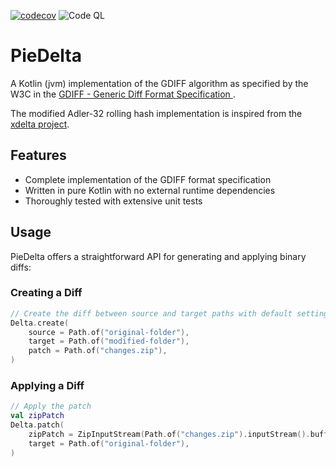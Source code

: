 [![codecov](https://codecov.io/gh/PinkieSwirl/PieDelta/graph/badge.svg?token=NBJBBQGJD8)](https://codecov.io/gh/PinkieSwirl/PieDelta)
![Code QL](https://github.com/PinkieSwirl/PieDelta/actions/workflows/codeql.yml/badge.svg)

# PieDelta

A Kotlin (jvm) implementation of the GDIFF algorithm as specified by the W3C in the
[GDIFF - Generic Diff Format Specification ](https://www.w3.org/TR/NOTE-gdiff-19970901).

The modified Adler-32 rolling hash implementation is inspired from the
[xdelta project](https://sourceforge.net/projects/xdelta).

## Features

- Complete implementation of the GDIFF format specification
- Written in pure Kotlin with no external runtime dependencies
- Thoroughly tested with extensive unit tests

## Usage

PieDelta offers a straightforward API for generating and applying binary diffs:

### Creating a Diff

```kotlin
// Create the diff between source and target paths with default settings
Delta.create(
    source = Path.of("original-folder"),
    target = Path.of("modified-folder"),
    patch = Path.of("changes.zip"),
)
```

### Applying a Diff

```kotlin
// Apply the patch
val zipPatch
Delta.patch(
    zipPatch = ZipInputStream(Path.of("changes.zip").inputStream().buffered()),
    target = Path.of("original-folder"),
)
```